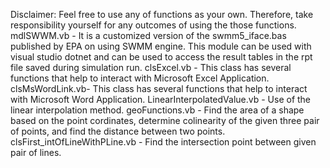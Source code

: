 Disclaimer: Feel free to use any of functions as your own. Therefore, take responsibility yourself for any outcomes of using the those functions.
mdlSWWM.vb - It is a customized version of the swmm5_iface.bas published by EPA on using SWMM engine. This module can be used with visual studio dotnet and can be used to access the result tables in the rpt file saved during simulation run.
clsExcel.vb - This class has several functions that help to interact with Microsoft Excel Application.
clsMsWordLink.vb- This class has several functions that help to interact with Microsoft Word Application.
LinearInterpolatedValue.vb - Use of the linear interpolation method.
geoFunctions.vb - Find the area of a shape based on the point cordinates, determine colinearity of the given three pair of points, and find the distance between two points.
clsFirst_intOfLineWithPLine.vb - Find the intersection point between given pair of lines.
